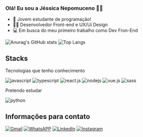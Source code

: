 ### Olá! Eu sou a Jéssica Nepomuceno 👋🏼

- 🌱 Jovem estudante de programação!
- 👨‍💻 Desenvolvedor Front-end e UX/Ui Design
- 💻 Em busca do meu primeiro trabalho como Dev Fron-End

![Anurag's GitHub stats](https://github-readme-stats.vercel.app/api?username=jessicanepo&show_icons=true&theme=radical) ![Top Langs](https://github-readme-stats.vercel.app/api/top-langs/?username=jessicanepo&layout=compact&theme=radical)

## Stacks 

Tecnologias que tenho conhecimento
<div style="">
  <img alt="javascript" src="https://img.shields.io/badge/JavaScript-F7DF1E?style=for-the-badge&logo=javascript&logoColor=black" />
  <img alt="typescript" src="https://img.shields.io/badge/TypeScript-007ACC?style=for-the-badge&logo=typescript&logoColor=white" />
  <img alt="react.js" src="https://img.shields.io/badge/React-20232A?style=for-the-badge&logo=react&logoColor=61DAFB" />
  <img alt="nodejs" src="https://img.shields.io/badge/Node.js-43853D?style=for-the-badge&logo=node.js&logoColor=white" />
  <img alt="vue.js" src="https://img.shields.io/badge/vue.js-%234FC08D.svg?style=for-the-badge&logo=vue.js&logoColor=white" />
  <img alt="sass" src="https://img.shields.io/badge/sass-%23CC6699.svg?style=for-the-badge&logo=sass&logoColor=white" />
</div>

Pretendo estudar
<div style="">
  <img alt="python" src="https://img.shields.io/badge/python-3670A0?style=for-the-badge&logo=python&logoColor=ffdd54" />
</div>

## Informações para contato

[![Gmail](https://img.shields.io/badge/Gmail-D14836?style=for-the-badge&logo=gmail&logoColor=white)](mailto:jessicaneposimo@gmail.com)
[![WhatsAPP](https://img.shields.io/badge/WhatsApp-25D366?style=for-the-badge&logo=whatsapp&logoColor=white)](https://wa.me/+5527996571637)
[![LinkedIn](https://img.shields.io/badge/linkedin-%230077B5.svg?style=for-the-badge&logo=linkedin&logoColor=white)](https://www.linkedin.com/in/nepojessica/)
[![Instagram](https://img.shields.io/badge/Instagram-E4405F?style=for-the-badge&logo=instagram&logoColor=white)](https://www.instagram.com/uxjess_/)
